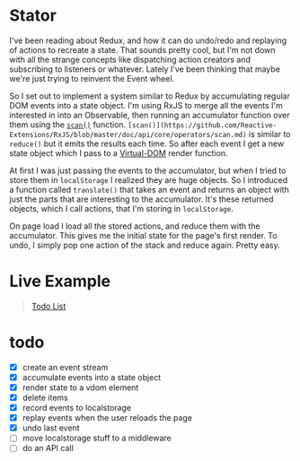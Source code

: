 # Stator

I've been reading about Redux, and how it can do undo/redo and replaying of actions to recreate a state. That sounds pretty cool, but I'm not down with all the strange concepts like dispatching action creators and subscribing to listeners or whatever. Lately I've been thinking that maybe we're just trying to reinvent the Event wheel.

So I set out to implement a system similar to Redux by accumulating regular DOM events into a state object. I'm using RxJS to merge all the events I'm interested in into an Observable, then running an accumulator function over them using the [`scan()`](https://github.com/Reactive-Extensions/RxJS/blob/master/doc/api/core/operators/scan.md) function. `[scan()](https://github.com/Reactive-Extensions/RxJS/blob/master/doc/api/core/operators/scan.md)` is similar to `reduce()` but it emits the results each time. So after each event I get a new state object which I pass to a [Virtual-DOM](https://github.com/Matt-Esch/virtual-dom) render function.

At first I was just passing the events to the accumulator, but when I tried to store them in `localStorage` I realized they are huge objects. So I introduced a function called  `translate()` that takes an event and returns an object with just the parts that are interesting to the accumulator. It's these returned objects, which I call actions, that I'm storing in `localStorage`.

On page load I load all the stored actions, and reduce them with the accumulator. This gives me the initial state for the page's first render. To undo, I simply pop one action of the stack and reduce again. Pretty easy.

# Live Example

> [Todo List](http://stator.surge.sh)

# todo
* [x] create an event stream
* [x] accumulate events into a state object
* [x] render state to a vdom element
* [x] delete items
* [x] record events to localstorage
* [x] replay events when the user reloads the page
* [x] undo last event
* [ ] move localstorage stuff to a middleware
* [ ] do an API call
